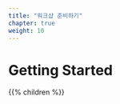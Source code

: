 ```yaml
---
title: "워크샵 준비하기"
chapter: true
weight: 10
---
```


# Getting Started

{{% children %}}


<!--
# Getting Started
To start the workshop, follow one of the following depending on whether you are...

* ...[running the workshop on your own](self_paced/), or
* ...[attending an AWS hosted event](aws_event/)

Once you have completed with either setup, continue with [**Create a SSH key section**](/prerequisites/sshkey/)

-->